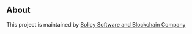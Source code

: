 ## About
This project is maintained by [Solicy Software and Blockchain Company](https://solicy.net/?utm_source=github&utm_medium=social)
